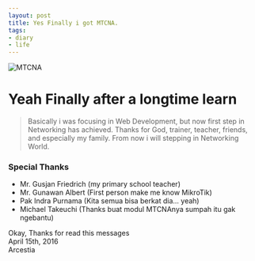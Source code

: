 ```yaml
---
layout: post
title: Yes Finally i got MTCNA.
tags:
- diary
- life
---
```

![MTCNA](https://www.mikrotik.com/training/certificates/b54252c47028a982d49)

# Yeah Finally after a longtime learn

>Basically i was focusing in Web Development, but now first step in Networking has achieved.
>Thanks for God, trainer, teacher, friends, and especially my family.
>From now i will stepping in Networking World.

### Special Thanks
- Mr. Gusjan Friedrich (my primary school teacher)
- Mr. Gunawan Albert (First person make me know MikroTik)
- Pak Indra Purnama (Kita semua bisa berkat dia... yeah)
- Michael Takeuchi (Thanks buat modul MTCNAnya sumpah itu gak ngebantu)

Okay, Thanks for read this messages <br>
April 15th, 2016 <br>
Arcestia
